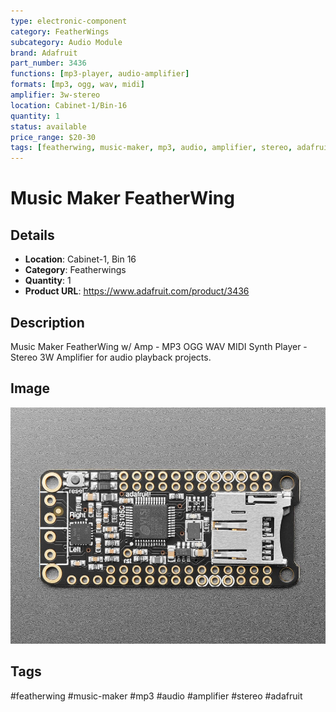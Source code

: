 ```yaml
---
type: electronic-component
category: FeatherWings
subcategory: Audio Module
brand: Adafruit
part_number: 3436
functions: [mp3-player, audio-amplifier]
formats: [mp3, ogg, wav, midi]
amplifier: 3w-stereo
location: Cabinet-1/Bin-16
quantity: 1
status: available
price_range: $20-30
tags: [featherwing, music-maker, mp3, audio, amplifier, stereo, adafruit]
---
```


# Music Maker FeatherWing

## Details

- **Location**: Cabinet-1, Bin 16
- **Category**: Featherwings
- **Quantity**: 1
- **Product URL**: https://www.adafruit.com/product/3436

## Description

Music Maker FeatherWing w/ Amp - MP3 OGG WAV MIDI Synth Player - Stereo 3W Amplifier for audio playback projects.

## Image

![Music Maker FeatherWing MP3 Player with 3W Stereo Amplifier](../attachments/3436-09.jpg)

## Tags

#featherwing #music-maker #mp3 #audio #amplifier #stereo #adafruit
